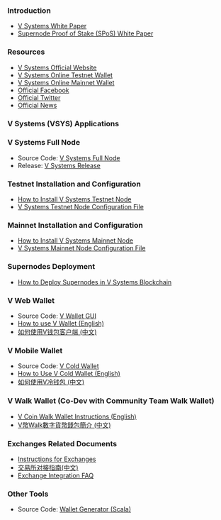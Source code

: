 

### Introduction
* [V Systems White Paper](https://www.v.systems/pdf/vsyswhitepaper.pdf)
* [Supernode Proof of Stake (SPoS) White Paper](https://www.v.systems/pdf/sposwhitepaper.pdf)

### Resources
* [V Systems Official Website](http://www.v.systems)
* [V Systems Online Testnet Wallet](https://test.v.systems)
* [V Systems Online Mainnet Wallet](https://wallet.v.systems)
* [Official Facebook](https://www.facebook.com/V-Systems-222645718678512/)
* [Official Twitter](https://twitter.com/VSYSCoin)
* [Official News](https://medium.com/@vsystems)

### V Systems (VSYS) Applications

### V Systems Full Node
* Source Code: [V Systems Full Node](https://github.com/virtualeconomy/v-systems)
* Release: [V Systems Release](https://github.com/virtualeconomy/v-systems/releases)


### Testnet Installation and Configuration
* [How to Install V Systems Testnet Node](/01.home/01installtest)
* [V Systems Testnet Node Configuration File](/01.home/02testconf)


### Mainnet Installation and Configuration
* [How to Install V Systems Mainnet Node](/01.home/03installmain)
* [V Systems Mainnet Node Configuration File](/01.home/04mainconf)


### Supernodes Deployment
* [How to Deploy Supernodes in V Systems Blockchain](/01.home/05supernode)


### V Web Wallet
* Source Code: [V Wallet GUI](https://github.com/virtualeconomy/v-wallet-gui)
* [How to use V Wallet (English)](/01.home/06usewallet)
* [如何使用V钱包客户端 (中文)](/01.home/07usewalletcn)


### V Mobile Wallet
* Source Code: [V Cold Wallet](https://github.com/virtualeconomy/v-cold-android)
* [How to Use V Cold Wallet (English)](/01.home/08usecoldwallet)
* [如何使用V冷钱包 (中文)](/01.home/09usecoldwalletcn)


### V Walk Wallet (Co-Dev with Community Team Walk Wallet)
* [V Coin Walk Wallet Instructions (English)](/01.home/10walkwallet)
* [V幣Walk數字貨幣錢包簡介 (中文)](/01.home/11walkwalletcn)

### Exchanges Related Documents
* [Instructions for Exchanges](/01.home/12exchanges)
* [交易所对接指南(中文)](/01.home/13exchangescn)
* [Exchange Integration FAQ](/01.home/14FAQ)

### Other Tools
* Source Code: [Wallet Generator (Scala)](https://github.com/virtualeconomy/vsys-wallet-generator)
